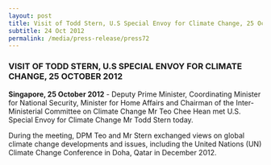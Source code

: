 ```yaml
---
layout: post
title: Visit of Todd Stern, U.S Special Envoy for Climate Change, 25 October 2012
subtitle: 24 Oct 2012
permalink: /media/press-release/press72
---
```


### VISIT OF TODD STERN, U.S SPECIAL ENVOY FOR CLIMATE CHANGE, 25 OCTOBER 2012

**Singapore, 25 October 2012** - Deputy Prime Minister, Coordinating Minister for National Security, Minister for Home Affairs and Chairman of the Inter-Ministerial Committee on Climate Change Mr Teo Chee Hean met U.S. Special Envoy for Climate Change Mr Todd Stern today.

During the meeting, DPM Teo and Mr Stern exchanged views on global climate change developments and issues, including the United Nations (UN) Climate Change Conference in Doha, Qatar in December 2012.